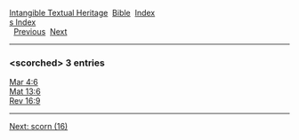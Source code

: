 [Intangible Textual Heritage](../../index)  [Bible](../index) 
[Index](index)   
[s Index](_s_)  
  [Previous](c09865)  [Next](c09867) 

------------------------------------------------------------------------

### &lt;scorched&gt; 3 entries

[Mar 4:6](../kjv/mar004.htm#006)  
[Mat 13:6](../kjv/mat013.htm#006)  
[Rev 16:9](../kjv/rev016.htm#009)  

------------------------------------------------------------------------

[Next: scorn (16)](c09867)
